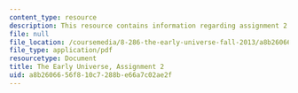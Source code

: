 ```yaml
---
content_type: resource
description: This resource contains information regarding assignment 2.
file: null
file_location: /coursemedia/8-286-the-early-universe-fall-2013/a8b2606656f810c7288be66a7c02ae2f_MIT8_286F13_ps2.pdf
file_type: application/pdf
resourcetype: Document
title: The Early Universe, Assignment 2
uid: a8b26066-56f8-10c7-288b-e66a7c02ae2f
---
```

